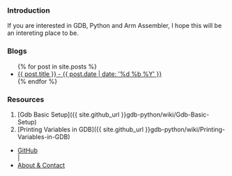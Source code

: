 ---
---
### Introduction

If you are interested in GDB, Python and Arm Assembler, I hope this will be an intereting place to be.

### Blogs 

<ul>
  {% for post in site.posts %}
  <li>
      <a href="{{ post.url }}">{{ post.title }} - {{ post.date | date: '%d %b %Y' }}</a>
  </li>
 {% endfor %}
</ul>

### Resources
1. [Gdb Basic Setup]({{ site.github_url }}gdb-python/wiki/Gdb-Basic-Setup)
1. [Printing Variables in GDB]({{ site.github_url }}gdb-python/wiki/Printing-Variables-in-GDB)

<nav>
  <ul>
    <li><a href="{{ site.github_url }}">GitHub</a></li> |
    <li><a href="{{ site.url }}/about">About & Contact</a></li>
  </ul>
</nav>
